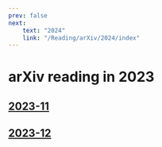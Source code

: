 ```yaml
---
prev: false
next: 
    text: "2024"
    link: "/Reading/arXiv/2024/index"
---
```


# arXiv reading in 2023

## [2023-11](November/index.md)

## [2023-12](December/index.md)
